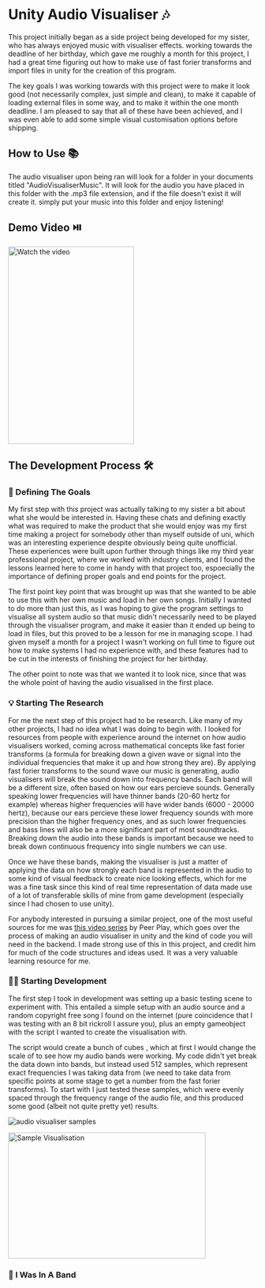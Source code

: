 # Unity Audio Visualiser 🎶
This project initially began as a side project being developed for my sister, who has always enjoyed music with visualiser effects.
working towards the deadline of her birthday, which gave me roughly a month for this project, I had a great time figuring out how to
make use of fast forier transforms and import files in unity for the creation of this program.

The key goals I was working towards with this project were to make it look good (not necessarily complex, just simple and clean), to
make it capable of loading external files in some way, and to make it within the one month deadline. I am pleased to say that all of 
these have been achieved, and I was even able to add some simple visual customisation options before shipping.

## How to Use 📚
The audio visualiser upon being ran will look for a folder in your documents titled "AudioVisualiserMusic". It will look for the audio
you have placed in this folder with the .mp3 file extension, and if the file doesn't exist it will create it. simply put your music 
into this folder and enjoy listening!

## Demo Video ⏯️
<a href="https://www.youtube.com/shorts/TcbWR1ghD74">
  <img src="https://i.ytimg.com/vi/TcbWR1ghD74/oar2.jpg" alt="Watch the video" width="255" height="400">
</a>

## The Development Process 🛠️ 

### 🤔 Defining The Goals
My first step with this project was actually talking to my sister a bit about what she would be interested in. Having these chats and
defining exactly what was required to make the product that she would enjoy was my first time making a project for somebody other than 
myself outside of uni, which was an interesting experience despite obviously being quite unofficial. These experiences were built upon
further through things like my third year professional project, where we worked with industry clients, and I found the lessons learned 
here to come in handy with that project too, espoecially the importance of defining proper goals and end points for the project. 

The first point key point that was brought up was that she wanted to be able to use this with her own music and load in her own songs.
Initially I wanted to do more than just this, as I was hoping to give the program settings to visualise all system audio so that music
didn't necessarily need to be played through the visualiser program, and make it easier than it ended up being to load in files, but this
proved to be a lesson for me in managing scope. I had given myself a month for a project I wasn't working on full time to figure out how
to make systems I had no experience with, and these features had to be cut in the interests of finishing the project for her birthday.

The other point to note was that we wanted it to look nice, since that was the whole point of having the audio visualised in the first place.

### 💡 Starting The Research
For me the next step of this project had to be research. Like many of my other projects, I had no idea what I was doing to begin with. I
looked for resources from people with experience around the internet on how audio visualisers worked, coming across mathematical concepts
like fast forier transforms (a formula for breaking down a given wave or signal into the individual frequencies that make it up and how strong
they are). By applying fast forier transforms to the sound wave our music is generating, audio visualisers will break the sound down into 
frequency bands. Each band will be a different size, often based on how our ears percieve sounds. Generally speaking lower frequencies will
have thinner bands (20-60 hertz for example) whereas higher frequencies will have wider bands (6000 - 20000 hertz), because our ears percieve
these lower frequency sounds with more precision than the higher frequency ones, and as such lower frequencies and bass lines will also be a
more significant part of most soundtracks. Breaking down the audio into these bands is important because we need to break down continuous 
frequency into single numbers we can use.

Once we have these bands, making the visualiser is just a matter of applying the data on how strongly each band is represented in the audio
to some kind of visual feedback to create nice looking effects, which for me was a fine task since this kind of real time representation
of data made use of a lot of transferable skills of mine from game development (especially since I had chosen to use unity).

For anybody interested in pursuing a similar project, one of the most useful sources for me was [this video series](https://www.youtube.com/playlist?list=PL3POsQzaCw53p2tA6AWf7_AWgplskR0Vo)
by Peer Play, which goes over the process of making an audio visualiser in unity and the kind of code you will need in the backend. I made
strong use of this in this project, and credit him for much of the code structures and ideas used. It was a very valuable learning resource 
for me.

### 👨‍💻 Starting Development
The first step I took in development was setting up a basic testing scene to experiment with. This entailed a simple setup with an audio
source and a random copyright free song I found on the internet (pure coincidence that I was testing with an 8 bit rickroll I assure you),
plus an empty gameobject with the script I wanted to create the visualisation with.

The script would create a bunch of cubes , which at first I would change the scale of to see how my audio bands were working. My code didn't 
yet break the data down into bands, but instead used 512 samples, which represent exact frequencies I was taking data from (we need to take
data from specific points at some stage to get a number from the fast forier transforms). To start with I just tested these samples, which 
were evenly spaced through the frequency range of the audio file, and this produced some good (albeit not quite pretty yet) results.

![audio visualiser samples](https://github.com/user-attachments/assets/16b526d0-fa2b-4f39-a6e4-b4e030c94065)

<a>
  <img src="[https://github.com/user-attachments/assets/16b526d0-fa2b-4f39-a6e4-b4e030c94065]" alt="Sample Visualisation" width="400" height="255">
</a>


### 🤠 I Was In A Band



